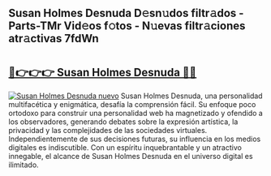 ## Susan Holmes Desnuda D𝚎sn𝚞dos filtr𝚊dos - Parts-TMr Vid𝚎os f𝚘tos - N𝚞evas filtr𝚊ciones atr𝚊ctivas 7fdWn

# <h2><a href="http://mb3ine.tromn.icu/?c=Susan+Holmes+Desnuda">🔗👉👉👉 Susan Holmes Desnuda 🔗🔗</a></h2>

[![Susan Holmes Desnuda nuevo](https://i.imgur.com/pEAQMta.gif)](http://mb3ine.tromn.icu/?c=Susan+Holmes+Desnuda)
Susan Holmes Desnuda, una personalidad multifacética y enigmática, desafía la comprensión fácil. Su enfoque poco ortodoxo para construir una personalidad web ha magnetizado y ofendido a los observadores, generando debates sobre la expresión artística, la privacidad y las complejidades de las sociedades virtuales. Independientemente de sus decisiones futuras, su influencia en los medios digitales es indiscutible. Con un espíritu inquebrantable y un atractivo innegable, el alcance de Susan Holmes Desnuda en el universo digital es ilimitado.
